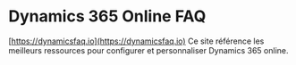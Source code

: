 # Dynamics 365 Online FAQ

[https://dynamicsfaq.io](https://dynamicsfaq.io)
Ce site référence les meilleurs ressources pour configurer et personnaliser
Dynamics 365 online.
